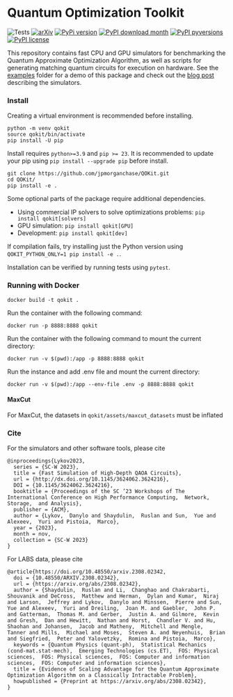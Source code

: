 # Quantum Optimization Toolkit

![Tests](https://github.com/jpmorganchase/QOKit/actions/workflows/qokit-package.yml/badge.svg)
[![arXiv](https://img.shields.io/badge/arXiv-2309.04841-b31b1b.svg?style=plastic)](https://arxiv.org/abs/2309.04841)
[![PyPi version](https://badgen.net/pypi/v/qokit)](https://pypi.org/project/qokit/)
[![PyPI download month](https://img.shields.io/pypi/dm/qokit.svg)](https://pypi.org/project/qokit/)
[![PyPI pyversions](https://img.shields.io/pypi/pyversions/qokit.svg)](https://pypi.org/project/qokit/)
[![PyPI license](https://img.shields.io/pypi/l/qokit.svg)](https://pypi.org/project/qokit/)

This repository contains fast CPU and GPU simulators for benchmarking the Quantum Approximate Optimization Algorithm, as well as scripts for generating matching quantum circuits for execution on hardware. See the [examples](./examples) folder for a demo of this package and check out the [blog post](https://www.jpmorgan.com/technology/technology-blog/quantum-optimization-research) describing the simulators.

### Install

Creating a virtual environment is recommended before installing.
```
python -m venv qokit
source qokit/bin/activate
pip install -U pip
```

Install requires `python>=3.9` and `pip >= 23`. It is recommended to update your pip using `pip install --upgrade pip` before install.

```
git clone https://github.com/jpmorganchase/QOKit.git
cd QOKit/
pip install -e .
```

Some optional parts of the package require additional dependencies. 
- Using commercial IP solvers to solve optimizations problems: `pip install qokit[solvers]`
- GPU simulation: `pip install qokit[GPU]`
- Development: `pip install qokit[dev]`


If compilation fails, try installing just the Python version using `QOKIT_PYTHON_ONLY=1 pip install -e .`.

Installation can be verified by running tests using `pytest`.

### Running with Docker

```
docker build -t qokit .
```

Run the container with the following command:
```
docker run -p 8888:8888 qokit
```

Run the container with the following command to mount the current directory:
```
docker run -v $(pwd):/app -p 8888:8888 qokit
```

Run the instance and add .env file and mount the current directory:
```
docker run -v $(pwd):/app --env-file .env -p 8888:8888 qokit
```

#### MaxCut

For MaxCut, the datasets in `qokit/assets/maxcut_datasets` must be inflated

### Cite

For the simulators and other software tools, please cite
```
@inproceedings{Lykov2023,
  series = {SC-W 2023},
  title = {Fast Simulation of High-Depth QAOA Circuits},
  url = {http://dx.doi.org/10.1145/3624062.3624216},
  DOI = {10.1145/3624062.3624216},
  booktitle = {Proceedings of the SC ’23 Workshops of The International Conference on High Performance Computing,  Network,  Storage,  and Analysis},
  publisher = {ACM},
  author = {Lykov,  Danylo and Shaydulin,  Ruslan and Sun,  Yue and Alexeev,  Yuri and Pistoia,  Marco},
  year = {2023},
  month = nov,
  collection = {SC-W 2023}
}
```

For LABS data, please cite
```
@article{https://doi.org/10.48550/arxiv.2308.02342,
  doi = {10.48550/ARXIV.2308.02342},
  url = {https://arxiv.org/abs/2308.02342},
  author = {Shaydulin,  Ruslan and Li,  Changhao and Chakrabarti,  Shouvanik and DeCross,  Matthew and Herman,  Dylan and Kumar,  Niraj and Larson,  Jeffrey and Lykov,  Danylo and Minssen,  Pierre and Sun,  Yue and Alexeev,  Yuri and Dreiling,  Joan M. and Gaebler,  John P. and Gatterman,  Thomas M. and Gerber,  Justin A. and Gilmore,  Kevin and Gresh,  Dan and Hewitt,  Nathan and Horst,  Chandler V. and Hu,  Shaohan and Johansen,  Jacob and Matheny,  Mitchell and Mengle,  Tanner and Mills,  Michael and Moses,  Steven A. and Neyenhuis,  Brian and Siegfried,  Peter and Yalovetzky,  Romina and Pistoia,  Marco},
  keywords = {Quantum Physics (quant-ph),  Statistical Mechanics (cond-mat.stat-mech),  Emerging Technologies (cs.ET),  FOS: Physical sciences,  FOS: Physical sciences,  FOS: Computer and information sciences,  FOS: Computer and information sciences},
  title = {Evidence of Scaling Advantage for the Quantum Approximate Optimization Algorithm on a Classically Intractable Problem},
  howpublished = {Preprint at https://arxiv.org/abs/2308.02342},
}
```
